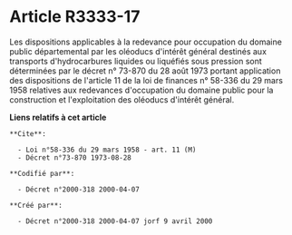 # Article R3333-17

Les dispositions applicables à la redevance pour occupation du domaine public départemental par les oléoducs d'intérêt
général destinés aux transports d'hydrocarbures liquides ou liquéfiés sous pression sont déterminées par le décret n° 73-870
du 28 août 1973 portant application des dispositions de l'article 11 de la loi de finances n° 58-336 du 29 mars 1958
relatives aux redevances d'occupation du domaine public pour la construction et l'exploitation des oléoducs d'intérêt
général.

**Liens relatifs à cet article**

	**Cite**:

	  - Loi n°58-336 du 29 mars 1958 - art. 11 (M)
	  - Décret n°73-870 1973-08-28

	**Codifié par**:

	  - Décret n°2000-318 2000-04-07

	**Créé par**:

	  - Décret n°2000-318 2000-04-07 jorf 9 avril 2000
